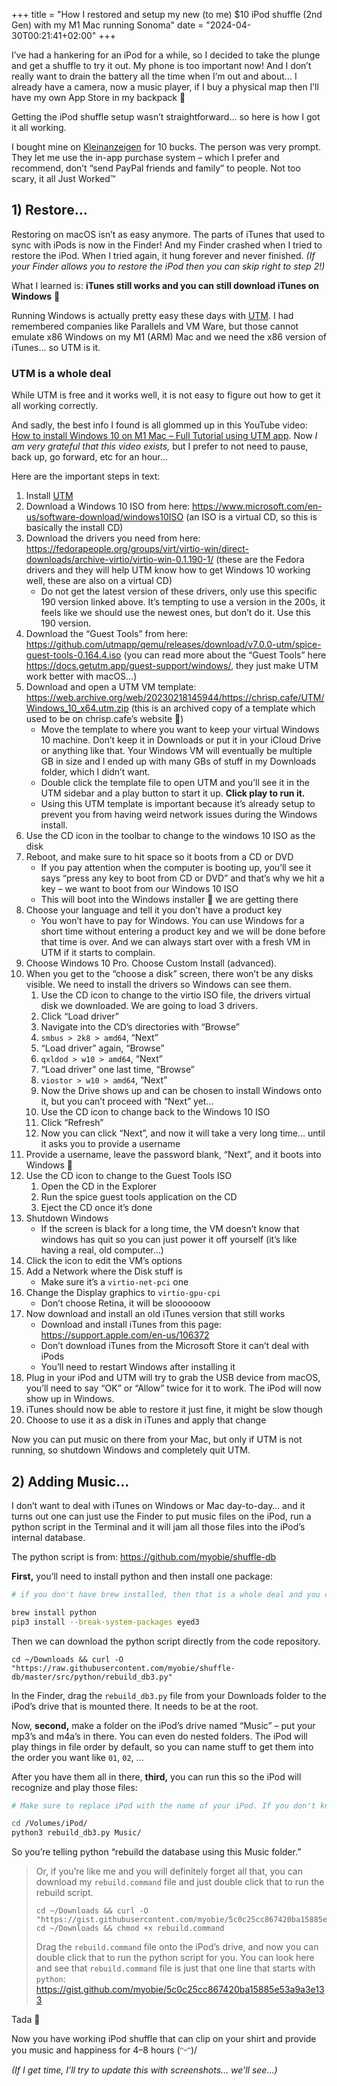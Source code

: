 +++
title = "How I restored and setup my new (to me) $10 iPod shuffle (2nd Gen) with my M1 Mac running Sonoma"
date = "2024-04-30T00:21:41+02:00"
+++

I’ve had a hankering for an iPod for a while, so I decided to take the plunge and get a shuffle to try it out. My phone is too important now! And I don’t really want to drain the battery all the time when I’m out and about… I already have a camera, now a music player, if I buy a physical map then I’ll have my own App Store in my backpack 🤦

Getting the iPod shuffle setup wasn’t straightforward… so here is how I got it all working.

I bought mine on [Kleinanzeigen](https://www.kleinanzeigen.de) for 10 bucks. The person was very prompt. They let me use the in-app purchase system – which I prefer and recommend, don’t “send PayPal friends and family” to people. Not too scary, it all Just Worked™

## 1) Restore…

Restoring on macOS isn’t as easy anymore. The parts of iTunes that used to sync with iPods is now in the Finder! And my Finder crashed when I tried to restore the iPod. When I tried again, it hung forever and never finished. _(If your Finder allows you to restore the iPod then you can skip right to step 2!)_

What I learned is: **iTunes still works and you can still download iTunes on Windows** 💪

Running Windows is actually pretty easy these days with [UTM](https://mac.getutm.app). I had remembered companies like Parallels and VM Ware, but those cannot emulate x86 Windows on my M1 (ARM) Mac and we need the x86 version of iTunes… so UTM is it.

### UTM is a whole deal

While UTM is free and it works well, it is not easy to figure out how to get it all working correctly.

And sadly, the best info I found is all glommed up in this YouTube video: [How to install Windows 10 on M1 Mac – Full Tutorial using UTM app](https://www.youtube.com/watch?v=KsNoGPczavw). Now *I am very grateful that this video exists,* but I prefer to not need to pause, back up, go forward, etc for an hour…

Here are the important steps in text:

1. Install [UTM](https://mac.getutm.app)
2. Download a Windows 10 ISO from here: <https://www.microsoft.com/en-us/software-download/windows10ISO> (an ISO is a virtual CD, so this is basically the install CD)
3. Download the drivers you need from here: <https://fedorapeople.org/groups/virt/virtio-win/direct-downloads/archive-virtio/virtio-win-0.1.190-1/> (these are the Fedora drivers and they will help UTM know how to get Windows 10 working well, these are also on a virtual CD)
    * Do not get the latest version of these drivers, only use this specific 190 version linked above. It’s tempting to use a version in the 200s, it feels like we should use the newest ones, but don’t do it. Use this 190 version.
4. Download the “Guest Tools” from here: <https://github.com/utmapp/qemu/releases/download/v7.0.0-utm/spice-guest-tools-0.164.4.iso> (you can read more about the “Guest Tools” here <https://docs.getutm.app/guest-support/windows/>, they just make UTM work better with macOS…)
5. Download and open a UTM VM template: <https://web.archive.org/web/20230218145944/https://chrisp.cafe/UTM/Windows_10_x64.utm.zip> (this is an archived copy of a template which used to be on chrisp.cafe’s website 🤷)
    * Move the template to where you want to keep your virtual Windows 10 machine. Don’t keep it in Downloads or put it in your iCloud Drive or anything like that. Your Windows VM will eventually be multiple GB in size and I ended up with many GBs of stuff in my Downloads folder, which I didn’t want.
    * Double click the template file to open UTM and you’ll see it in the UTM sidebar and a play button to start it up. **Click play to run it.**
    * Using this UTM template is important because it’s already setup to prevent you from having weird network issues during the Windows install.
6. Use the CD icon in the toolbar to change to the windows 10 ISO as the disk
7. Reboot, and make sure to hit space so it boots from a CD or DVD
    * If you pay attention when the computer is booting up, you’ll see it says “press any key to boot from CD or DVD” and that’s why we hit a key – we want to boot from our Windows 10 ISO
    * This will boot into the Windows installer 🙌 we are getting there
8. Choose your language and tell it you don’t have a product key
    * You won’t have to pay for Windows. You can use Windows for a short time without entering a product key and we will be done before that time is over. And we can always start over with a fresh VM in UTM if it starts to complain.
9. Choose Windows 10 Pro. Choose Custom Install (advanced).
10. When you get to the “choose a disk” screen, there won’t be any disks visible. We need to install the drivers so Windows can see them.
    1. Use the CD icon to change to the virtio ISO file, the drivers virtual disk we downloaded. We are going to load 3 drivers.
    2. Click “Load driver”
    3. Navigate into the CD’s directories with “Browse”
    4. `smbus > 2k8 > amd64`, “Next”
    5. “Load driver” again, “Browse”
    6. `qxldod > w10 > amd64`, “Next”
    7. “Load driver” one last time, “Browse”
    8. `viostor > w10 > amd64`, “Next”
	9. Now the Drive shows up and can be chosen to install Windows onto it, but you can’t proceed with “Next” yet…
	10. Use the CD icon to change back to the Windows 10 ISO
	11. Click “Refresh”
	12. Now you can click “Next”, and now it will take a very long time… until it asks you to provide a username
11. Provide a username, leave the password blank, “Next”, and it boots into Windows 🎉
12. Use the CD icon to change to the Guest Tools ISO
	1. Open the CD in the Explorer
	2. Run the spice guest tools application on the CD
	3. Eject the CD once it’s done
13. Shutdown Windows
	* If the screen is black for a long time, the VM doesn’t know that windows has quit so you can just power it off yourself (it’s like having a real, old computer…)
14. Click the icon to edit the VM’s options
15. Add a Network where the Disk stuff is
	* Make sure it’s a `virtio-net-pci` one
16. Change the Display graphics to `virtio-gpu-cpi`
	* Don’t choose Retina, it will be sloooooow
17. Now download and install an old iTunes version that still works
	* Download and install iTunes from this page: <https://support.apple.com/en-us/106372>
	* Don’t download iTunes from the Microsoft Store it can’t deal with iPods
	* You’ll need to restart Windows after installing it
18. Plug in your iPod and UTM will try to grab the USB device from macOS, you’ll need to say “OK” or “Allow” twice for it to work. The iPod will now show up in Windows.
19. iTunes should now be able to restore it just fine, it might be slow though
20. Choose to use it as a disk in iTunes and apply that change

Now you can put music on there from your Mac, but only if UTM is not running, so shutdown Windows and completely quit UTM.

## 2) Adding Music…

I don’t want to deal with iTunes on Windows or Mac day-to-day… and it turns out one can just use the Finder to put music files on the iPod, run a python script in the Terminal and it will jam all those files into the iPod’s internal database.

The python script is from: <https://github.com/myobie/shuffle-db>

**First,** you’ll need to install python and then install one package:

```sh
# if you don't have brew installed, then that is a whole deal and you can read more over at https://brew.sh

brew install python
pip3 install --break-system-packages eyed3
```

Then we can download the python script directly from the code repository.

```
cd ~/Downloads && curl -O "https://raw.githubusercontent.com/myobie/shuffle-db/master/src/python/rebuild_db3.py"
```

In the Finder, drag the `rebuild_db3.py` file from your Downloads folder to the iPod’s drive that is mounted there. It needs to be at the root.

Now, **second,** make a folder on the iPod’s drive named “Music” – put your mp3’s and m4a’s in there. You can even do nested folders. The iPod will play things in file order by default, so you can name stuff to get them into the order you want like `01`, `02`, …

After you have them all in there, **third,** you can run this so the iPod will recognize and play those files:

```sh
# Make sure to replace iPod with the name of your iPod. If you don't know the name of your iPod, then you can type "cd " and then drag the iPod's drive from the Finder into the Terminal window and it will insert the path to it.

cd /Volumes/iPod/
python3 rebuild_db3.py Music/
```

So you’re telling python “rebuild the database using this Music folder.”

> Or, if you’re like me and you will definitely forget all that, you can download my `rebuild.command` file and just double click that to run the rebuild script.
>
>     cd ~/Downloads && curl -O "https://gist.githubusercontent.com/myobie/5c0c25cc867420ba15885e53a9a3e133/raw/ac91f695f02c5c2b0b1e8a0c5a6398830eeddd08/rebuild.command"
>     cd ~/Downloads && chmod +x rebuild.command
>
> Drag the `rebuild.command` file onto the iPod’s drive, and now you can double click that to run the python script for you. You can look here and see that `rebuild.command` file is just that one line that starts with `python`: <https://gist.github.com/myobie/5c0c25cc867420ba15885e53a9a3e133>

Tada 🎉

Now you have working iPod shuffle that can clip on your shirt and provide you music and happiness for 4–8 hours \(ᵔᵕᵔ)/

_(If I get time, I’ll try to update this with screenshots… we’ll see…)_
